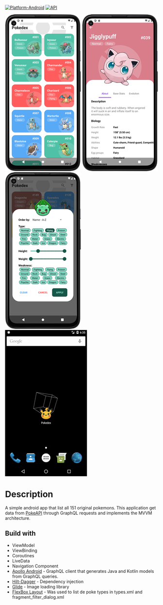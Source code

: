 [![Platform-Android](https://img.shields.io/badge/Platform-Android-green)](https://developer.android.com/)
[![API](https://img.shields.io/badge/API-23%2B-green)](https://android-arsenal.com/api?level=23)

![screenshot_1](./media/1.png)
![screenshot_2](./media/2.png)
![screenshot_3](./media/3.png)
![gif_1](./media/1.gif)

# Description
A simple android app that list all 151 original pokemons. This application get data from [PokeAPI](https://pokeapi.co/) through GraphQL requests and implements the MVVM architecture.

## Build with
- ViewModel
- ViewBinding
- Coroutines
- LiveData
- Navigation Component
- [Apollo Android](https://www.apollographql.com/docs/android/) - GraphQL client that generates Java and Kotlin models from GraphQL queries.
- [Hilt-Dagger](https://dagger.dev/hilt/) - Dependency injection
- [Glide](https://bumptech.github.io/glide/) - Image loading library 
- [FlexBox Layout](https://github.com/google/flexbox-layout) - Was used to list de poke types in types.xml and fragment_filter_dialog.xml